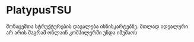 # PlatypusTSU



მონაცემთა სტრუქტურების დავალება იხნისკარტებზე. მთლად იდეალური არ არის მაგრამ ონლაინ კომპილერში უნდა იმუშაოს
